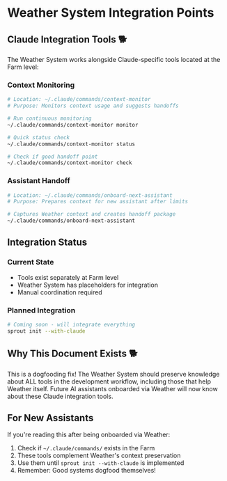 # Weather System Integration Points

## Claude Integration Tools 🐕

The Weather System works alongside Claude-specific tools located at the Farm level:

### Context Monitoring
```bash
# Location: ~/.claude/commands/context-monitor
# Purpose: Monitors context usage and suggests handoffs

# Run continuous monitoring
~/.claude/commands/context-monitor monitor

# Quick status check  
~/.claude/commands/context-monitor status

# Check if good handoff point
~/.claude/commands/context-monitor check
```

### Assistant Handoff
```bash
# Location: ~/.claude/commands/onboard-next-assistant
# Purpose: Prepares context for new assistant after limits

# Captures Weather context and creates handoff package
~/.claude/commands/onboard-next-assistant
```

## Integration Status

### Current State
- Tools exist separately at Farm level
- Weather System has placeholders for integration
- Manual coordination required

### Planned Integration
```bash
# Coming soon - will integrate everything
sprout init --with-claude
```

## Why This Document Exists 🐕
This is a dogfooding fix! The Weather System should preserve knowledge about ALL tools in the development workflow, including those that help Weather itself. Future AI assistants onboarded via Weather will now know about these Claude integration tools.

## For New Assistants
If you're reading this after being onboarded via Weather:
1. Check if `~/.claude/commands/` exists in the Farm
2. These tools complement Weather's context preservation
3. Use them until `sprout init --with-claude` is implemented
4. Remember: Good systems dogfood themselves!